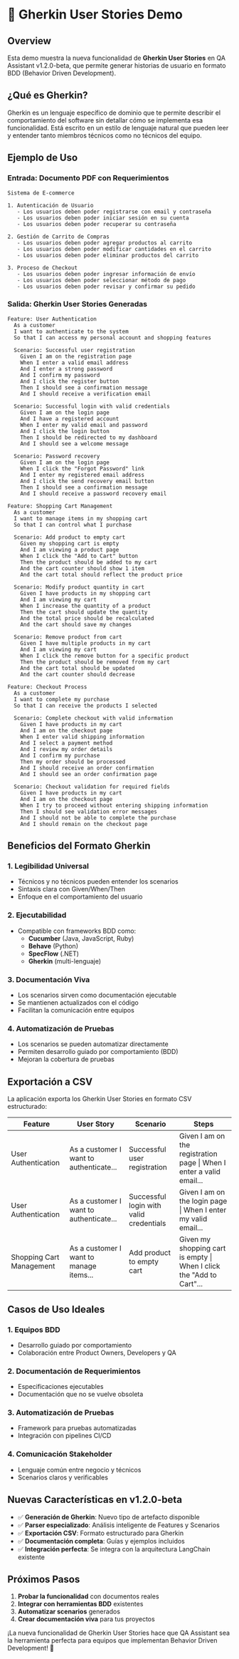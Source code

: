 # 🥒 Gherkin User Stories Demo

## Overview

Esta demo muestra la nueva funcionalidad de **Gherkin User Stories** en QA Assistant v1.2.0-beta, que permite generar historias de usuario en formato BDD (Behavior Driven Development).

## ¿Qué es Gherkin?

Gherkin es un lenguaje específico de dominio que te permite describir el comportamiento del software sin detallar cómo se implementa esa funcionalidad. Está escrito en un estilo de lenguaje natural que pueden leer y entender tanto miembros técnicos como no técnicos del equipo.

## Ejemplo de Uso

### Entrada: Documento PDF con Requerimientos

```
Sistema de E-commerce

1. Autenticación de Usuario
   - Los usuarios deben poder registrarse con email y contraseña
   - Los usuarios deben poder iniciar sesión en su cuenta
   - Los usuarios deben poder recuperar su contraseña

2. Gestión de Carrito de Compras
   - Los usuarios deben poder agregar productos al carrito
   - Los usuarios deben poder modificar cantidades en el carrito
   - Los usuarios deben poder eliminar productos del carrito

3. Proceso de Checkout
   - Los usuarios deben poder ingresar información de envío
   - Los usuarios deben poder seleccionar método de pago
   - Los usuarios deben poder revisar y confirmar su pedido
```

### Salida: Gherkin User Stories Generadas

```gherkin
Feature: User Authentication
  As a customer
  I want to authenticate to the system
  So that I can access my personal account and shopping features

  Scenario: Successful user registration
    Given I am on the registration page
    When I enter a valid email address
    And I enter a strong password
    And I confirm my password
    And I click the register button
    Then I should see a confirmation message
    And I should receive a verification email

  Scenario: Successful login with valid credentials
    Given I am on the login page
    And I have a registered account
    When I enter my valid email and password
    And I click the login button
    Then I should be redirected to my dashboard
    And I should see a welcome message

  Scenario: Password recovery
    Given I am on the login page
    When I click the "Forgot Password" link
    And I enter my registered email address
    And I click the send recovery email button
    Then I should see a confirmation message
    And I should receive a password recovery email

Feature: Shopping Cart Management
  As a customer
  I want to manage items in my shopping cart
  So that I can control what I purchase

  Scenario: Add product to empty cart
    Given my shopping cart is empty
    And I am viewing a product page
    When I click the "Add to Cart" button
    Then the product should be added to my cart
    And the cart counter should show 1 item
    And the cart total should reflect the product price

  Scenario: Modify product quantity in cart
    Given I have products in my shopping cart
    And I am viewing my cart
    When I increase the quantity of a product
    Then the cart should update the quantity
    And the total price should be recalculated
    And the cart should save my changes

  Scenario: Remove product from cart
    Given I have multiple products in my cart
    And I am viewing my cart
    When I click the remove button for a specific product
    Then the product should be removed from my cart
    And the cart total should be updated
    And the cart counter should decrease

Feature: Checkout Process
  As a customer
  I want to complete my purchase
  So that I can receive the products I selected

  Scenario: Complete checkout with valid information
    Given I have products in my cart
    And I am on the checkout page
    When I enter valid shipping information
    And I select a payment method
    And I review my order details
    And I confirm my purchase
    Then my order should be processed
    And I should receive an order confirmation
    And I should see an order confirmation page

  Scenario: Checkout validation for required fields
    Given I have products in my cart
    And I am on the checkout page
    When I try to proceed without entering shipping information
    Then I should see validation error messages
    And I should not be able to complete the purchase
    And I should remain on the checkout page
```

## Beneficios del Formato Gherkin

### 1. **Legibilidad Universal**
- Técnicos y no técnicos pueden entender los scenarios
- Sintaxis clara con Given/When/Then
- Enfoque en el comportamiento del usuario

### 2. **Ejecutabilidad**
- Compatible con frameworks BDD como:
  - **Cucumber** (Java, JavaScript, Ruby)
  - **Behave** (Python)
  - **SpecFlow** (.NET)
  - **Gherkin** (multi-lenguaje)

### 3. **Documentación Viva**
- Los scenarios sirven como documentación ejecutable
- Se mantienen actualizados con el código
- Facilitan la comunicación entre equipos

### 4. **Automatización de Pruebas**
- Los scenarios se pueden automatizar directamente
- Permiten desarrollo guiado por comportamiento (BDD)
- Mejoran la cobertura de pruebas

## Exportación a CSV

La aplicación exporta los Gherkin User Stories en formato CSV estructurado:

| Feature | User Story | Scenario | Steps |
|---------|------------|----------|-------|
| User Authentication | As a customer I want to authenticate... | Successful user registration | Given I am on the registration page \| When I enter a valid email... |
| User Authentication | As a customer I want to authenticate... | Successful login with valid credentials | Given I am on the login page \| When I enter my valid email... |
| Shopping Cart Management | As a customer I want to manage items... | Add product to empty cart | Given my shopping cart is empty \| When I click the "Add to Cart"... |

## Casos de Uso Ideales

### 1. **Equipos BDD**
- Desarrollo guiado por comportamiento
- Colaboración entre Product Owners, Developers y QA

### 2. **Documentación de Requerimientos**
- Especificaciones ejecutables
- Documentación que no se vuelve obsoleta

### 3. **Automatización de Pruebas**
- Framework para pruebas automatizadas
- Integración con pipelines CI/CD

### 4. **Comunicación Stakeholder**
- Lenguaje común entre negocio y técnicos
- Scenarios claros y verificables

## Nuevas Características en v1.2.0-beta

- ✅ **Generación de Gherkin**: Nuevo tipo de artefacto disponible
- ✅ **Parser especializado**: Análisis inteligente de Features y Scenarios
- ✅ **Exportación CSV**: Formato estructurado para Gherkin
- ✅ **Documentación completa**: Guías y ejemplos incluidos
- ✅ **Integración perfecta**: Se integra con la arquitectura LangChain existente

## Próximos Pasos

1. **Probar la funcionalidad** con documentos reales
2. **Integrar con herramientas BDD** existentes
3. **Automatizar scenarios** generados
4. **Crear documentación viva** para tus proyectos

¡La nueva funcionalidad de Gherkin User Stories hace que QA Assistant sea la herramienta perfecta para equipos que implementan Behavior Driven Development! 🚀
